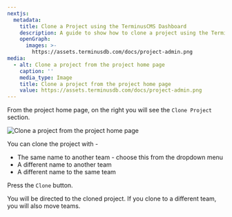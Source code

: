 ```yaml
---
nextjs:
  metadata:
    title: Clone a Project using the TerminusCMS Dashboard
    description: A guide to show how to clone a project using the TerminusCMS dashboard.
    openGraph:
      images: >-
        https://assets.terminusdb.com/docs/project-admin.png
media:
  - alt: Clone a project from the project home page
    caption: ''
    media_type: Image
    title: Clone a project from the project home page
    value: https://assets.terminusdb.com/docs/project-admin.png
---
```


From the project home page, on the right you will see the `Clone Project` section.

![Clone a project from the project home page](https://assets.terminusdb.com/docs/project-admin.png)

You can clone the project with -

*   The same name to another team - choose this from the dropdown menu
*   A different name to another team
*   A different name to the same team

Press the `Clone` button.

You will be directed to the cloned project. If you clone to a different team, you will also move teams.